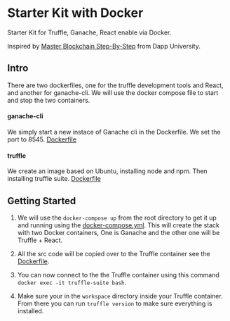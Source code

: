 # Starter Kit with Docker
Starter Kit for Truffle, Ganache, React enable via Docker.

Inspired by [Master Blockchain Step-By-Step](https://www.youtube.com/watch?v=sCE-fQJAVQ4) from Dapp University.

## Intro
There are two dockerfiles, one for the truffle development tools and React, and another for ganache-cli. We will use the docker compose file to start and stop the two containers.

#### ganache-cli
We simply start a new instace of Ganache cli in the Dockerfile. We set the port to 8545. [Dockerfile](/ganache-cli/Dockerfile)

#### truffle
We create an image based on Ubuntu, installing node and npm. Then installing truffle suite. [Dockerfile](/truffle-suite/Dockerfile)

## Getting Started
1. We will use the `docker-compose up` from the root directory to get it up and running using the [docker-compose.yml](/docker-compose.yml). This will create the stack with two Docker containers, One is Ganache and the other one will be Truffle + React.

2. All the src code will be copied over to the Truffle container see the [Dockerfile](/truffle-suite/Dockerfile). 

3. You can now connect to the the Truffle container using this command `docker exec -it truffle-suite bash`.

4. Make sure your in the `workspace` directory inside your Truffle container. From there you can run `truffle version` to make sure everything is installed.



